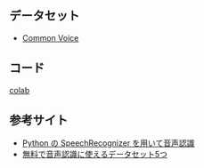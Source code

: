 ## データセット
- [Common Voice](https://commonvoice.mozilla.org/ja/datasets)

## コード
[colab](https://colab.research.google.com/drive/1y3x1xs2FEoOu9oOUAihhNA7NM9BPGuPV?)

## 参考サイト
- [Python の SpeechRecognizer を用いて音声認識](https://www.kkaneko.jp/db/speech/speechrecog.html)
- [無料で音声認識に使えるデータセット5つ](https://qiita.com/yarimoto/items/98711f23f90ea068730b)


